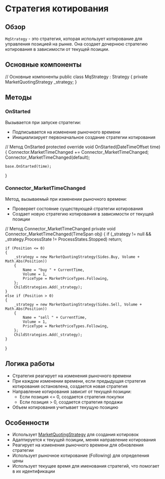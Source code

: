 # Стратегия котирования

## Обзор

`MqStrategy` - это стратегия, которая использует котирование для управления позицией на рынке. Она создает дочернюю стратегию котирования в зависимости от текущей позиции.

## Основные компоненты

// Основные компоненты
public class MqStrategy : Strategy
{
    private MarketQuotingStrategy _strategy;
}

## Методы

### OnStarted

Вызывается при запуске стратегии:

- Подписывается на изменение рыночного времени
- Инициализирует первоначальное создание стратегии котирования

// Метод OnStarted
protected override void OnStarted(DateTimeOffset time)
{
    Connector.MarketTimeChanged += Connector_MarketTimeChanged;
    Connector_MarketTimeChanged(default);

    base.OnStarted(time);
}

### Connector_MarketTimeChanged

Метод, вызываемый при изменении рыночного времени:

- Проверяет состояние существующей стратегии котирования
- Создает новую стратегию котирования в зависимости от текущей позиции

// Метод Connector_MarketTimeChanged
private void Connector_MarketTimeChanged(TimeSpan obj)
{
    if (_strategy != null && _strategy.ProcessState != ProcessStates.Stopped) return;

    if (Position <= 0)
    {
        _strategy = new MarketQuotingStrategy(Sides.Buy, Volume + Math.Abs(Position))
        {
            Name = "buy " + CurrentTime,
            Volume = 1,
            PriceType = MarketPriceTypes.Following,
        };
        ChildStrategies.Add(_strategy);
    }
    else if (Position > 0)
    {
        _strategy = new MarketQuotingStrategy(Sides.Sell, Volume + Math.Abs(Position))
        {
            Name = "sell " + CurrentTime,
            Volume = 1,
            PriceType = MarketPriceTypes.Following,
        };
        ChildStrategies.Add(_strategy);
    }
}

## Логика работы

- Стратегия реагирует на изменения рыночного времени
- При каждом изменении времени, если предыдущая стратегия котирования остановлена, создается новая стратегия
- Направление котирования зависит от текущей позиции:
  - Если позиция <= 0, создается стратегия покупки
  - Если позиция > 0, создается стратегия продажи
- Объем котирования учитывает текущую позицию

## Особенности

- Использует [MarketQuotingStrategy](xref:StockSharp.Algo.Strategies.Quoting.MarketQuotingStrategy) для создания котировок
- Адаптируется к текущей позиции, меняя направление котирования
- Реагирует на изменения рыночного времени для обновления стратегии
- Использует рыночное котирование (Following) для определения цены
- Использует текущее время для именования стратегий, что помогает в их идентификации